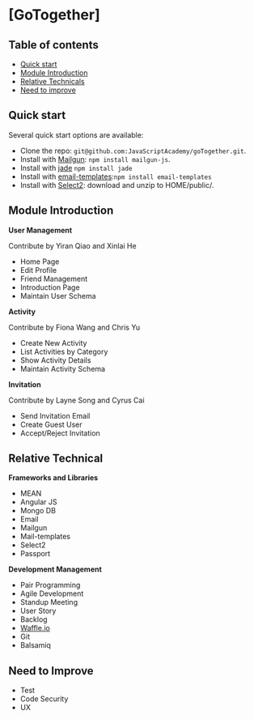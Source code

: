 # [GoTogether]

## Table of contents

* [Quick start](#quick-start)
* [Module Introduction](#module-introduction)
* [Relative Technicals](#relative-technicals)
* [Need to improve](#need-to-improve)

## Quick start

Several quick start options are available:

* Clone the repo: `git@github.com:JavaScriptAcademy/goTogether.git`.
* Install with [Mailgun](http://www.mailgun.com/): `npm install mailgun-js`.
* Install with [jade](https://www.npmjs.com/package/jade) `npm install jade`
* Install with [email-templates](http://foundation.zurb.com/emails/email-templates.html):`npm install email-templates`
* Install with [Select2](https://select2.github.io): download and unzip to HOME/public/.

## Module Introduction

**User Management** 

Contribute by Yiran Qiao and Xinlai He
* Home Page
* Edit Profile
* Friend Management
* Introduction Page
* Maintain User Schema

**Activity**

Contribute by Fiona Wang and Chris Yu
* Create New Activity
* List Activities by Category
* Show Activity Details
* Maintain Activity Schema

**Invitation**

Contribute by Layne Song and Cyrus Cai
* Send Invitation Email
* Create Guest User
* Accept/Reject Invitation


## Relative Technical

**Frameworks and Libraries**
- MEAN
 - Angular JS
 - Mongo DB
- Email
 - Mailgun
 - Mail-templates
- Select2
- Passport

**Development Management**
- Pair Programming
- Agile Development
 - Standup Meeting
 - User Story
 - Backlog
- [Waffle.io](https://waffle.io/JavaScriptAcademy/goTogether)
- Git 
- Balsamiq


## Need to Improve
- Test
- Code Security
- UX

